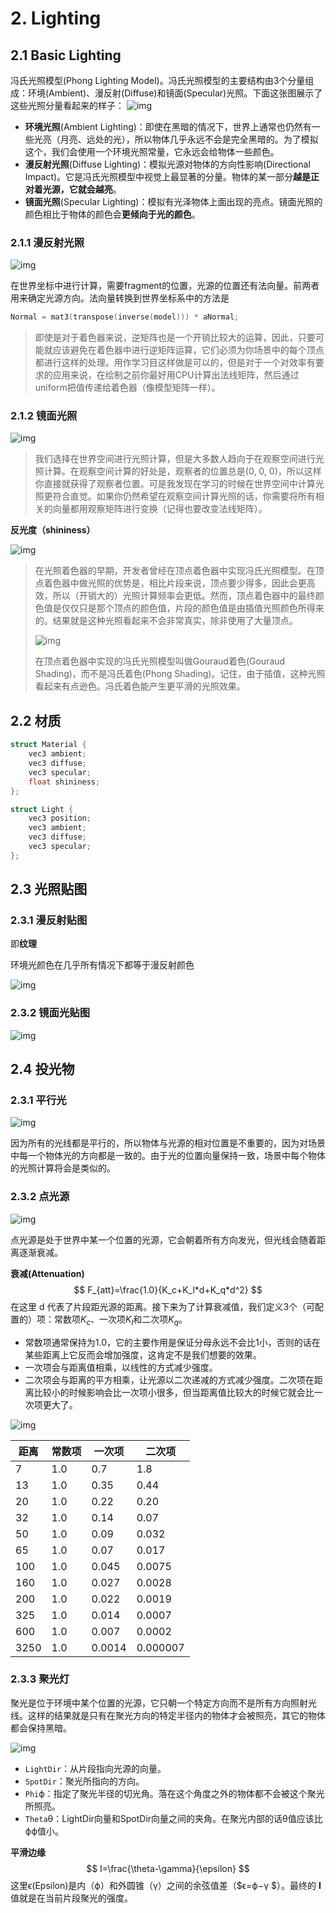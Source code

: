 # 2. Lighting

## 2.1 Basic Lighting

冯氏光照模型(Phong Lighting Model)。冯氏光照模型的主要结构由3个分量组成：环境(Ambient)、漫反射(Diffuse)和镜面(Specular)光照。下面这张图展示了这些光照分量看起来的样子：
![img](https://learnopengl-cn.github.io/img/02/02/basic_lighting_phong.png)

- **环境光照**(Ambient Lighting)：即使在黑暗的情况下，世界上通常也仍然有一些光亮（月亮、远处的光），所以物体几乎永远不会是完全黑暗的。为了模拟这个，我们会使用一个环境光照常量，它永远会给物体一些颜色。
- **漫反射光照**(Diffuse Lighting)：模拟光源对物体的方向性影响(Directional Impact)。它是冯氏光照模型中视觉上最显著的分量。物体的某一部分**越是正对着光源，它就会越亮**。
- **镜面光照**(Specular Lighting)：模拟有光泽物体上面出现的亮点。镜面光照的颜色相比于物体的颜色会**更倾向于光的颜色**。

### 2.1.1 漫反射光照

![img](https://learnopengl-cn.github.io/img/02/02/diffuse_light.png)

在世界坐标中进行计算，需要fragment的位置，光源的位置还有法向量。前两者用来确定光源方向。法向量转换到世界坐标系中的方法是

```c++
Normal = mat3(transpose(inverse(model))) * aNormal;
```

>即使是对于着色器来说，逆矩阵也是一个开销比较大的运算，因此，只要可能就应该避免在着色器中进行逆矩阵运算，它们必须为你场景中的每个顶点都进行这样的处理。用作学习目这样做是可以的，但是对于一个对效率有要求的应用来说，在绘制之前你最好用CPU计算出法线矩阵，然后通过uniform把值传递给着色器（像模型矩阵一样）。

### 2.1.2 镜面光照

![img](https://learnopengl-cn.github.io/img/02/02/basic_lighting_specular_theory.png)

>我们选择在世界空间进行光照计算，但是大多数人趋向于在观察空间进行光照计算。在观察空间计算的好处是，观察者的位置总是(0, 0, 0)，所以这样你直接就获得了观察者位置。可是我发现在学习的时候在世界空间中计算光照更符合直觉。如果你仍然希望在观察空间计算光照的话，你需要将所有相关的向量都用观察矩阵进行变换（记得也要改变法线矩阵）。

**反光度（shininess）**

![img](https://learnopengl-cn.github.io/img/02/02/basic_lighting_specular_shininess.png)

>在光照着色器的早期，开发者曾经在顶点着色器中实现冯氏光照模型。在顶点着色器中做光照的优势是，相比片段来说，顶点要少得多，因此会更高效，所以（开销大的）光照计算频率会更低。然而，顶点着色器中的最终颜色值是仅仅只是那个顶点的颜色值，片段的颜色值是由插值光照颜色所得来的。结果就是这种光照看起来不会非常真实，除非使用了大量顶点。
>
>![img](https://learnopengl-cn.github.io/img/02/02/basic_lighting_gouruad.png)
>
>在顶点着色器中实现的冯氏光照模型叫做Gouraud着色(Gouraud Shading)，而不是冯氏着色(Phong Shading)。记住，由于插值，这种光照看起来有点逊色。冯氏着色能产生更平滑的光照效果。

## 2.2 材质

```c
struct Material {
    vec3 ambient;
    vec3 diffuse;
    vec3 specular;
    float shininess;
}; 

struct Light {
    vec3 position;
    vec3 ambient;
    vec3 diffuse;
    vec3 specular;
};
```

## 2.3 光照贴图

### 2.3.1 漫反射贴图

即**纹理**

环境光颜色在几乎所有情况下都等于漫反射颜色

![img](https://learnopengl-cn.github.io/img/02/04/container2.png)

### 2.3.2 镜面光贴图

![img](https://learnopengl-cn.github.io/img/02/04/container2_specular.png)

## 2.4 投光物

### 2.3.1 平行光

![img](https://learnopengl-cn.github.io/img/02/05/light_casters_directional.png)

因为所有的光线都是平行的，所以物体与光源的相对位置是不重要的，因为对场景中每一个物体光的方向都是一致的。由于光的位置向量保持一致，场景中每个物体的光照计算将会是类似的。

### 2.3.2 点光源

![img](https://learnopengl-cn.github.io/img/02/05/light_casters_point.png)

点光源是处于世界中某一个位置的光源，它会朝着所有方向发光，但光线会随着距离逐渐衰减。

**衰减(Attenuation)**
$$
F_{att}=\frac{1.0}{K_c+K_l*d+K_q*d^2}
$$
在这里 d 代表了片段距光源的距离。接下来为了计算衰减值，我们定义3个（可配置的）项：常数项$K_c$、一次项$K_l$和二次项$K_q$。

- 常数项通常保持为1.0，它的主要作用是保证分母永远不会比1小，否则的话在某些距离上它反而会增加强度，这肯定不是我们想要的效果。
- 一次项会与距离值相乘，以线性的方式减少强度。
- 二次项会与距离的平方相乘，让光源以二次递减的方式减少强度。二次项在距离比较小的时候影响会比一次项小很多，但当距离值比较大的时候它就会比一次项更大了。

![img](https://learnopengl-cn.github.io/img/02/05/attenuation.png)

| 距离 | 常数项 | 一次项 | 二次项   |
| ---- | ------ | ------ | -------- |
| 7    | 1.0    | 0.7    | 1.8      |
| 13   | 1.0    | 0.35   | 0.44     |
| 20   | 1.0    | 0.22   | 0.20     |
| 32   | 1.0    | 0.14   | 0.07     |
| 50   | 1.0    | 0.09   | 0.032    |
| 65   | 1.0    | 0.07   | 0.017    |
| 100  | 1.0    | 0.045  | 0.0075   |
| 160  | 1.0    | 0.027  | 0.0028   |
| 200  | 1.0    | 0.022  | 0.0019   |
| 325  | 1.0    | 0.014  | 0.0007   |
| 600  | 1.0    | 0.007  | 0.0002   |
| 3250 | 1.0    | 0.0014 | 0.000007 |

### 2.3.3 聚光灯

聚光是位于环境中某个位置的光源，它只朝一个特定方向而不是所有方向照射光线。这样的结果就是只有在聚光方向的特定半径内的物体才会被照亮，其它的物体都会保持黑暗。

![img](https://learnopengl-cn.github.io/img/02/05/light_casters_spotlight_angles.png)

- `LightDir`：从片段指向光源的向量。
- `SpotDir`：聚光所指向的方向。
- `Phi`ϕ：指定了聚光半径的切光角。落在这个角度之外的物体都不会被这个聚光所照亮。
- `Theta`θ：LightDir向量和SpotDir向量之间的夹角。在聚光内部的话θ值应该比ϕϕ值小。

**平滑边缘**
$$
I=\frac{\theta-\gamma}{\epsilon}
$$
这里ϵ(Epsilon)是内（ϕ）和外圆锥（γ）之间的余弦值差（$ϵ=ϕ−γ
$）。最终的 **I** 值就是在当前片段聚光的强度。

